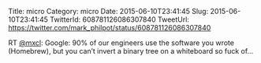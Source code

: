 Title: micro
Category: micro
Date: 2015-06-10T23:41:45
Slug: 2015-06-10T23:41:45
TwitterId: 608781126086307840
TweetUrl: https://twitter.com/mark_philpot/status/608781126086307840

RT [@mxcl](https://twitter.com/mxcl): Google: 90% of our engineers use the software you wrote (Homebrew), but you can’t invert a binary tree on a whiteboard so fuck of…